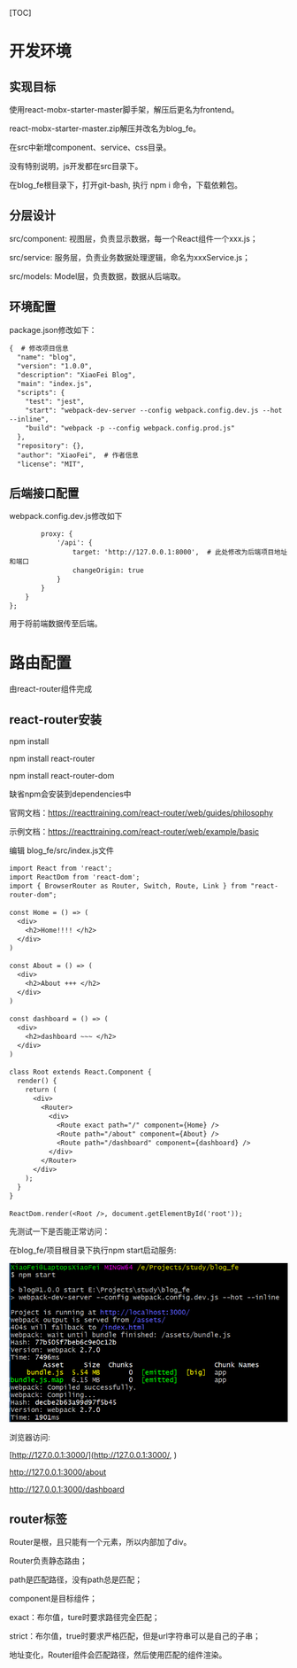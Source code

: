[TOC]

# 开发环境

## 实现目标

使用react-mobx-starter-master脚手架，解压后更名为frontend。

react-mobx-starter-master.zip解压并改名为blog_fe。

在src中新增component、service、css目录。

没有特别说明，js开发都在src目录下。

在blog_fe根目录下，打开git-bash, 执行 npm i 命令，下载依赖包。

## 分层设计

src/component: 视图层，负责显示数据，每一个React组件一个xxx.js；

src/service: 服务层，负责业务数据处理逻辑，命名为xxxService.js；

src/models: Model层，负责数据，数据从后端取。

## 环境配置

package.json修改如下：

 

```
{  # 修改项目信息
  "name": "blog",
  "version": "1.0.0",
  "description": "XiaoFei Blog",
  "main": "index.js",
  "scripts": {
    "test": "jest",
    "start": "webpack-dev-server --config webpack.config.dev.js --hot --inline",
    "build": "webpack -p --config webpack.config.prod.js"
  },
  "repository": {},
  "author": "XiaoFei",  # 作者信息
  "license": "MIT",
```

## 后端接口配置

webpack.config.dev.js修改如下

 

```
        proxy: {
            '/api': {
                target: 'http://127.0.0.1:8000',  # 此处修改为后端项目地址和端口
                changeOrigin: true
            }
        }
    }
};
```

用于将前端数据传至后端。

# 路由配置

由react-router组件完成

## react-router安装

npm install

npm install react-router

npm install react-router-dom

缺省npm会安装到dependencies中

官网文档：https://reacttraining.com/react-router/web/guides/philosophy

示例文档：https://reacttraining.com/react-router/web/example/basic

编辑 blog_fe/src/index.js文件

 

```
import React from 'react';
import ReactDom from 'react-dom';
import { BrowserRouter as Router, Switch, Route, Link } from "react-router-dom";

const Home = () => (
  <div>
    <h2>Home!!!! </h2>
  </div>
)

const About = () => (
  <div>
    <h2>About +++ </h2>
  </div>
)

const dashboard = () => (
  <div>
    <h2>dashboard ~~~ </h2>
  </div>
)

class Root extends React.Component {
  render() {
    return (
      <div>
        <Router>
          <div>
            <Route exact path="/" component={Home} />
            <Route path="/about" component={About} />
            <Route path="/dashboard" component={dashboard} />
          </div>
        </Router>
      </div>
    );
  }
}

ReactDom.render(<Root />, document.getElementById('root'));
```

先测试一下是否能正常访问：

在blog_fe/项目根目录下执行npm start启动服务:

![img](%E8%B7%AF%E7%94%B1%E5%88%86%E5%B1%82%E8%AE%BE%E8%AE%A1.assets/398f871b-d624-4207-929c-2ecf221d1e2e.png)

浏览器访问:

[http://127.0.0.1:3000/](http://127.0.0.1:3000/, )

 http://127.0.0.1:3000/about

http://127.0.0.1:3000/dashboard 

## router标签

Router是根，且只能有一个元素，所以内部加了div。

Router负责静态路由；

path是匹配路径，没有path总是匹配；

component是目标组件；

exact：布尔值，ture时要求路径完全匹配；

strict：布尔值，true时要求严格匹配，但是url字符串可以是自己的子串；

地址变化，Router组件会匹配路径，然后使用匹配的组件渲染。